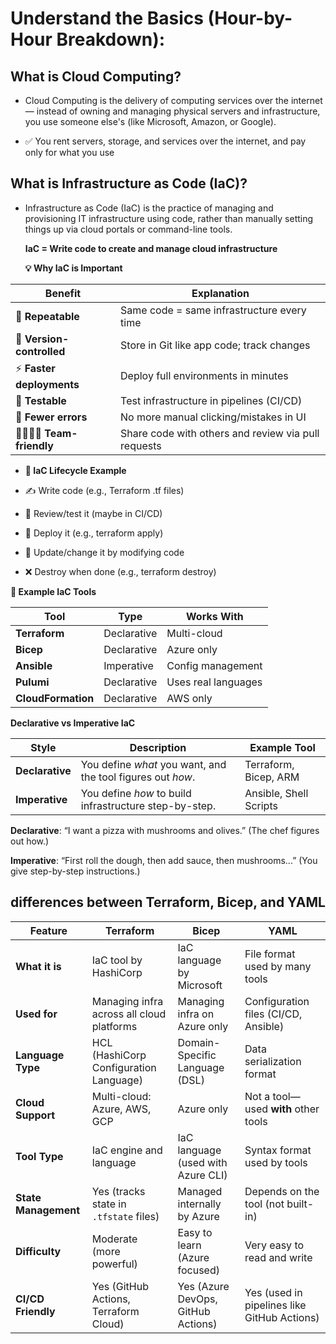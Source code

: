 # Understand the Basics (Hour-by-Hour Breakdown):

## What is Cloud Computing?
- Cloud Computing is the delivery of computing services over the internet — instead of owning and managing physical servers and infrastructure, you use someone else's (like Microsoft, Amazon, or Google).

- ✅ You rent servers, storage, and services over the internet, and pay only for what you use
  
## What is Infrastructure as Code (IaC)?

- Infrastructure as Code (IaC) is the practice of managing and provisioning IT infrastructure using code, rather than manually setting things up via cloud portals or command-line tools.

  **IaC = Write code to create and manage cloud infrastructure**

  **💡 Why IaC is Important**

| Benefit                       | Explanation                                         |
| ----------------------------- | --------------------------------------------------- |
| 🔁 **Repeatable**             | Same code = same infrastructure every time          |
| 📜 **Version-controlled**     | Store in Git like app code; track changes           |
| ⚡ **Faster deployments**      | Deploy full environments in minutes                 |
| 🧪 **Testable**               | Test infrastructure in pipelines (CI/CD)            |
| 🚫 **Fewer errors**           | No more manual clicking/mistakes in UI              |
| 👨‍👩‍👧‍👦 **Team-friendly** | Share code with others and review via pull requests |

  
- **🔄 IaC Lifecycle Example**
  
- ✍️ Write code (e.g., Terraform .tf files)
- 🧪 Review/test it (maybe in CI/CD)
- 🚀 Deploy it (e.g., terraform apply)
- 🧹 Update/change it by modifying code
- ❌ Destroy when done (e.g., terraform destroy)

**📂 Example IaC Tools**

| Tool               | Type        | Works With          |
| ------------------ | ----------- | ------------------- |
| **Terraform**      | Declarative | Multi-cloud         |
| **Bicep**          | Declarative | Azure only          |
| **Ansible**        | Imperative  | Config management   |
| **Pulumi**         | Declarative | Uses real languages |
| **CloudFormation** | Declarative | AWS only            |

**Declarative vs Imperative IaC**

| Style           | Description                                                 | Example Tool           |
| --------------- | ----------------------------------------------------------- | ---------------------- |
| **Declarative** | You define *what* you want, and the tool figures out *how*. | Terraform, Bicep, ARM  |
| **Imperative**  | You define *how* to build infrastructure step-by-step.      | Ansible, Shell Scripts |


**Declarative**: “I want a pizza with mushrooms and olives.” (The chef figures out how.)

**Imperative**: “First roll the dough, then add sauce, then mushrooms...” (You give step-by-step instructions.)



##  differences between Terraform, Bicep, and YAML

| **Feature**          | **Terraform**                             | **Bicep**                          | **YAML**                                    |
| -------------------- | ----------------------------------------- | ---------------------------------- | ------------------------------------------- |
| **What it is**       | IaC tool by HashiCorp                     | IaC language by Microsoft          | File format used by many tools              |
| **Used for**         | Managing infra across all cloud platforms | Managing infra on Azure only       | Configuration files (CI/CD, Ansible)        |
| **Language Type**    | HCL (HashiCorp Configuration Language)    | Domain-Specific Language (DSL)     | Data serialization format                   |
| **Cloud Support**    | Multi-cloud: Azure, AWS, GCP              | Azure only                         | Not a tool—used **with** other tools        |
| **Tool Type**        | IaC engine and language                   | IaC language (used with Azure CLI) | Syntax format used by tools                 |
| **State Management** | Yes (tracks state in `.tfstate` files)    | Managed internally by Azure        | Depends on the tool (not built-in)          |
| **Difficulty**       | Moderate (more powerful)                  | Easy to learn (Azure focused)      | Very easy to read and write                 |
| **CI/CD Friendly**   | Yes (GitHub Actions, Terraform Cloud)     | Yes (Azure DevOps, GitHub Actions) | Yes (used in pipelines like GitHub Actions) |

